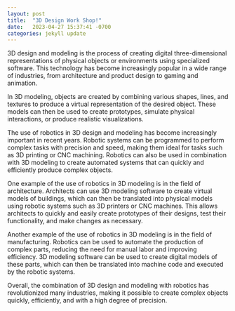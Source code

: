 ```yaml
---
layout: post
title:  "3D Design Work Shop!"
date:   2023-04-27 15:37:41 -0700
categories: jekyll update
---
```


3D design and modeling is the process of creating digital three-dimensional representations of physical objects or environments using specialized software. This technology has become increasingly popular in a wide range of industries, from architecture and product design to gaming and animation.

In 3D modeling, objects are created by combining various shapes, lines, and textures to produce a virtual representation of the desired object. These models can then be used to create prototypes, simulate physical interactions, or produce realistic visualizations.

The use of robotics in 3D design and modeling has become increasingly important in recent years. Robotic systems can be programmed to perform complex tasks with precision and speed, making them ideal for tasks such as 3D printing or CNC machining. Robotics can also be used in combination with 3D modeling to create automated systems that can quickly and efficiently produce complex objects.

One example of the use of robotics in 3D modeling is in the field of architecture. Architects can use 3D modeling software to create virtual models of buildings, which can then be translated into physical models using robotic systems such as 3D printers or CNC machines. This allows architects to quickly and easily create prototypes of their designs, test their functionality, and make changes as necessary.

Another example of the use of robotics in 3D modeling is in the field of manufacturing. Robotics can be used to automate the production of complex parts, reducing the need for manual labor and improving efficiency. 3D modeling software can be used to create digital models of these parts, which can then be translated into machine code and executed by the robotic systems.

Overall, the combination of 3D design and modeling with robotics has revolutionized many industries, making it possible to create complex objects quickly, efficiently, and with a high degree of precision.
